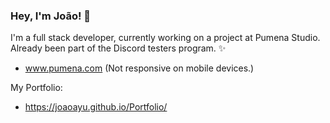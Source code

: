### Hey, I'm João! 👋
I'm a full stack developer, currently working on a project at Pumena Studio.
<br>Already been part of the Discord testers program. ✨
- www.pumena.com (Not responsive on mobile devices.)

My Portfolio:
- https://joaoayu.github.io/Portfolio/
